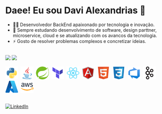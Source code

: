 # Daee! Eu sou Davi Alexandrias 👋

- 👩‍💻 Desenvolvedor BackEnd apaixonado por tecnologia e inovação.
- 🌱 Sempre estudando desenvolvimento de software, design parttner, microservice, cloud e se atualizando com os avancos da tecnologia.
- ⚡ Gosto de resolver problemas complexos e concretizar ideias.

##
<div>
  <img height=180 src="https://github-readme-stats.vercel.app/api?username=dalexandrias&show_icons=true&theme=dark&include_all_commits=true">
  <img height=180 src="https://github-readme-stats.vercel.app/api/top-langs/?username=dalexandrias&layout=compact&theme=dark">
</div>

<div>
  <br>
</div>

<div>
  <img src="https://github.com/devicons/devicon/blob/master/icons/python/python-original.svg" title="Python" alt="Python" width="40" height="40"/>&nbsp;
  <img src="https://github.com/devicons/devicon/blob/master/icons/java/java-original.svg" title="Java" alt="Java" width="40" height="40"/>&nbsp;
  <img src="https://github.com/devicons/devicon/blob/master/icons/spring/spring-original.svg" title="SpringBoot" alt="SpringBoot" width="40" height="40"/>&nbsp;
  <img src="https://github.com/devicons/devicon/blob/master/icons/terraform/terraform-original.svg" title="Terraform" alt="Terraform" width="40" height="40"/>&nbsp;
  <img src="https://github.com/devicons/devicon/blob/master/icons/react/react-original.svg" title="React" alt="React" width="40" height="40"/>&nbsp;
  <img src="https://github.com/devicons/devicon/blob/master/icons/angularjs/angularjs-original.svg" title="Angular" alt="Angular" width="40" height="40"/>&nbsp;
  <img src="https://github.com/devicons/devicon/blob/master/icons/html5/html5-original.svg" title="HTML" alt="HTML" width="40" height="40"/>&nbsp;
  <img src="https://github.com/devicons/devicon/blob/master/icons/css3/css3-original.svg" title="CSS" alt="CSS" width="40" height="40"/>&nbsp;
  <img src="https://github.com/devicons/devicon/blob/master/icons/azuredevops/azuredevops-original.svg" title="Azure DevOps" alt="Azure DevOps" width="40" height="40"/>&nbsp;
  <img src="https://github.com/devicons/devicon/blob/master/icons/apachekafka/apachekafka-original.svg" title="Kafka" alt="Kafka" width="40" height="40"/>&nbsp;
  <img src="https://github.com/devicons/devicon/blob/master/icons/azure/azure-original.svg" title="Azure" alt="Azure" width="40" height="40"/>&nbsp;
  <img src="https://github.com/devicons/devicon/blob/master/icons/amazonwebservices/amazonwebservices-original-wordmark.svg" title="AWS" alt="AWS" width="40" height="40"/>&nbsp;
  <!-- Adicione mais ícones de tecnologias conforme necessário -->
</div>

##

[![LinkedIn](https://img.shields.io/badge/LinkedIn-blue?style=for-the-badge&logo=linkedin&logoColor=white)](https://www.linkedin.com/in/davi-alexandrias/)
